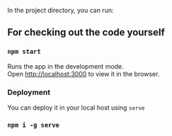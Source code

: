 In the project directory, you can run:
## For checking out the code yourself
### `npm start`
Runs the app in the development mode.\
Open [http://localhost:3000](http://localhost:3000) to view it in the browser.


### Deployment
You can deploy it in your local host using `serve`
### `npm i -g serve`
